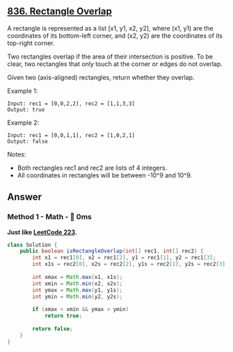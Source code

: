 ## [836. Rectangle Overlap](https://leetcode.com/problems/rectangle-overlap/)

A rectangle is represented as a list [x1, y1, x2, y2], where (x1, y1) are the coordinates of its bottom-left corner, and (x2, y2) are the coordinates of its top-right corner.

Two rectangles overlap if the area of their intersection is positive.  To be clear, two rectangles that only touch at the corner or edges do not overlap.

Given two (axis-aligned) rectangles, return whether they overlap.

Example 1:
```
Input: rec1 = [0,0,2,2], rec2 = [1,1,3,3]
Output: true
```
Example 2:
```
Input: rec1 = [0,0,1,1], rec2 = [1,0,2,1]
Output: false
```
Notes:

- Both rectangles rec1 and rec2 are lists of 4 integers.
- All coordinates in rectangles will be between -10^9 and 10^9.

## Answer
### Method 1 - Math - :rocket: 0ms
**Just like [LeetCode 223]().**
```java
class Solution {
    public boolean isRectangleOverlap(int[] rec1, int[] rec2) {
        int x1 = rec1[0], x2 = rec1[2], y1 = rec1[1], y2 = rec1[3];
        int x1s = rec2[0], x2s = rec2[2], y1s = rec2[1], y2s = rec2[3];
        
        int xmax = Math.max(x1, x1s);
        int xmin = Math.min(x2, x2s);
        int ymax = Math.max(y1, y1s);
        int ymin = Math.min(y2, y2s);
        
        if (xmax < xmin && ymax < ymin)
            return true;
        
        return false;
    }
}
```
